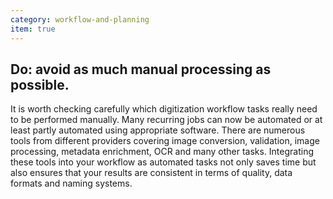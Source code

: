 ```yaml
---
category: workflow-and-planning
item: true
---
```



## Do: avoid as much manual processing as possible.
It is worth checking carefully which digitization workflow tasks really need to be performed manually. Many recurring jobs can now be automated or at least partly automated using appropriate software. There are numerous tools from different providers covering image conversion, validation, image processing, metadata enrichment, OCR and many other tasks. Integrating these tools into your workflow as automated tasks not only saves time but also ensures that your results are consistent in terms of quality, data formats and naming systems.
